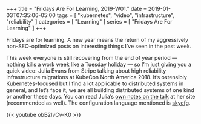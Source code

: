 +++
title = "Fridays Are For Learning, 2019-W01."
date = 2019-01-03T07:35:06-05:00
tags = [ "kubernetes", "video", "infrastructure", "reliability" ]
categories = [ "Learning" ]
series = [ "Fridays Are For Learning" ]
+++

Fridays are for learning. A new year means the return of my aggressively
non-SEO-optimized posts on interesting things I’ve seen in the past week.

This week everyone is still recovering from the end of year period — nothing
kills a work week like a Tuesday holiday — so I’m just giving you a quick
video: Julia Evans from Stripe talking about high reliability infrastructure
migrations at KubeCon North America 2018. It’s ostensibly Kubernetes-focused
but I find a lot applicable to distributed systems in general, and let’s face
it, we are all building distributed systems of one kind or another these days.
You can read Julia’s [own notes on the talk] at her site (recommended as
well). The configuration language mentioned is [skycfg].

{{< youtube obB2IvCv-K0 >}}

[own notes on the talk]: https://jvns.ca/blog/2018/12/15/new-talk--high-reliability-infrastructure-migrations/
[skycfg]: https://github.com/stripe/skycfg
